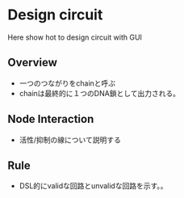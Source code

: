 # Design circuit
Here show hot to design circuit with GUI

## Overview
- 一つのつながりをchainと呼ぶ
- chainは最終的に１つのDNA鎖として出力される。

## Node Interaction
- 活性/抑制の線について説明する

## Rule
- DSL的にvalidな回路とunvalidな回路を示す。。


